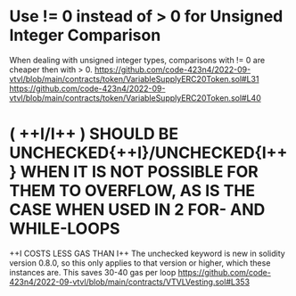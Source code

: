 # Use != 0 instead of > 0 for Unsigned Integer Comparison
When dealing with unsigned integer types, comparisons with != 0 are cheaper then with > 0.
https://github.com/code-423n4/2022-09-vtvl/blob/main/contracts/token/VariableSupplyERC20Token.sol#L31
https://github.com/code-423n4/2022-09-vtvl/blob/main/contracts/token/VariableSupplyERC20Token.sol#L40
#  ( ++I/I++ ) SHOULD BE UNCHECKED{++I}/UNCHECKED{I++} WHEN IT IS NOT POSSIBLE FOR THEM TO OVERFLOW, AS IS THE CASE WHEN USED IN 2  FOR- AND WHILE-LOOPS
++I COSTS LESS GAS THAN I++
The unchecked keyword is new in solidity version 0.8.0, so this only applies to that version or higher, which these instances are. This saves 30-40 gas per loop
https://github.com/code-423n4/2022-09-vtvl/blob/main/contracts/VTVLVesting.sol#L353